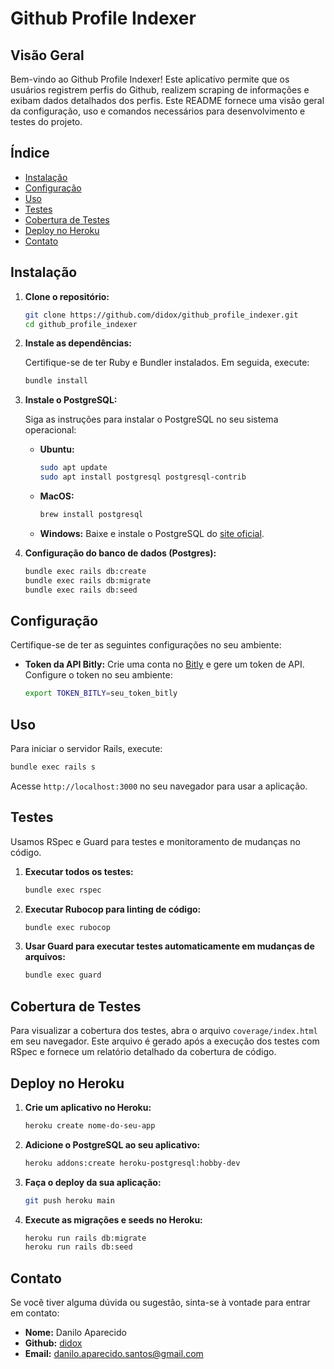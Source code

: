 # Github Profile Indexer

## Visão Geral

Bem-vindo ao Github Profile Indexer! Este aplicativo permite que os usuários registrem perfis do Github, realizem scraping de informações e exibam dados detalhados dos perfis. Este README fornece uma visão geral da configuração, uso e comandos necessários para desenvolvimento e testes do projeto.

## Índice

- [Instalação](#instalação)
- [Configuração](#configuração)
- [Uso](#uso)
- [Testes](#testes)
- [Cobertura de Testes](#cobertura-de-testes)
- [Deploy no Heroku](#deploy-no-heroku)
- [Contato](#contato)

## Instalação

1. **Clone o repositório:**

   ```sh
   git clone https://github.com/didox/github_profile_indexer.git
   cd github_profile_indexer
   ```

2. **Instale as dependências:**

   Certifique-se de ter Ruby e Bundler instalados. Em seguida, execute:

   ```sh
   bundle install
   ```

3. **Instale o PostgreSQL:**

   Siga as instruções para instalar o PostgreSQL no seu sistema operacional:

   - **Ubuntu:**
     ```sh
     sudo apt update
     sudo apt install postgresql postgresql-contrib
     ```
   - **MacOS:**
     ```sh
     brew install postgresql
     ```
   - **Windows:**
     Baixe e instale o PostgreSQL do [site oficial](https://www.postgresql.org/download/windows/).

4. **Configuração do banco de dados (Postgres):**

   ```sh
   bundle exec rails db:create
   bundle exec rails db:migrate
   bundle exec rails db:seed
   ```

## Configuração

Certifique-se de ter as seguintes configurações no seu ambiente:

- **Token da API Bitly:** Crie uma conta no [Bitly](https://bitly.com/) e gere um token de API. Configure o token no seu ambiente:

  ```sh
  export TOKEN_BITLY=seu_token_bitly
  ```

## Uso

Para iniciar o servidor Rails, execute:

```sh
bundle exec rails s
```

Acesse `http://localhost:3000` no seu navegador para usar a aplicação.

## Testes

Usamos RSpec e Guard para testes e monitoramento de mudanças no código.

1. **Executar todos os testes:**

   ```sh
   bundle exec rspec
   ```

2. **Executar Rubocop para linting de código:**

   ```sh
   bundle exec rubocop
   ```

3. **Usar Guard para executar testes automaticamente em mudanças de arquivos:**

   ```sh
   bundle exec guard
   ```

## Cobertura de Testes

Para visualizar a cobertura dos testes, abra o arquivo `coverage/index.html` em seu navegador. Este arquivo é gerado após a execução dos testes com RSpec e fornece um relatório detalhado da cobertura de código.

## Deploy no Heroku

1. **Crie um aplicativo no Heroku:**

   ```sh
   heroku create nome-do-seu-app
   ```

2. **Adicione o PostgreSQL ao seu aplicativo:**

   ```sh
   heroku addons:create heroku-postgresql:hobby-dev
   ```

3. **Faça o deploy da sua aplicação:**

   ```sh
   git push heroku main
   ```

4. **Execute as migrações e seeds no Heroku:**

   ```sh
   heroku run rails db:migrate
   heroku run rails db:seed
   ```

## Contato

Se você tiver alguma dúvida ou sugestão, sinta-se à vontade para entrar em contato:

- **Nome:** Danilo Aparecido
- **Github:** [didox](https://github.com/didox)
- **Email:** [danilo.aparecido.santos@gmail.com](mailto:danilo.aparecido.santos@gmail.com)
